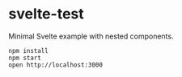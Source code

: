 svelte-test
=====================

Minimal Svelte example with nested components.

```
npm install
npm start
open http://localhost:3000
```
